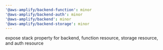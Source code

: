 ```yaml
---
'@aws-amplify/backend-function': minor
'@aws-amplify/backend-auth': minor
'@aws-amplify/backend': minor
'@aws-amplify/backend-storage': minor
---
```


expose stack property for backend, function resource, storage resource, and auth resource
